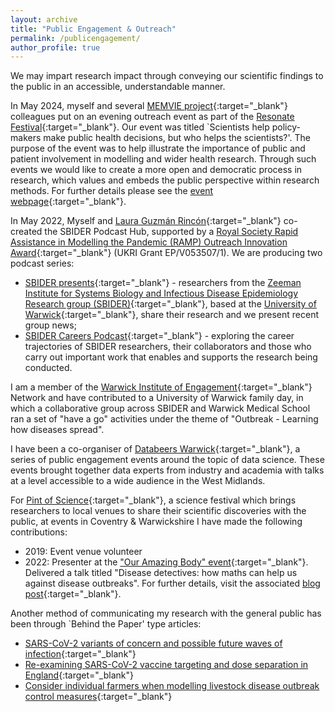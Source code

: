 ```yaml
---
layout: archive
title: "Public Engagement & Outreach"
permalink: /publicengagement/
author_profile: true
---
```


We may impart research impact through conveying our scientific findings to the public in an accessible, understandable manner.

In May 2024, myself and several [MEMVIE project](https://warwick.ac.uk/fac/sci/med/research/hscience/memvie_ppie/){:target="_blank"} colleagues put on an evening outreach event as part of the [Resonate Festival](https://www.resonatefestival.co.uk){:target="_blank"}. Our event was titled `Scientists help policy-makers make public health decisions, but who helps the scientists?'. The purpose of the event was to help illustrate the importance of public and patient involvement in modelling and wider health research. Through such events we would like to create a more open and democratic process in research, which values and embeds the public perspective within research methods. For further details please see the [event webpage](https://www.resonatefestival.co.uk/events/ppi-and-policy){:target="_blank"}.

In May 2022, Myself and [Laura Guzmán Rincón](https://www.google.com/url?sa=t&rct=j&q=&esrc=s&source=web&cd=&ved=2ahUKEwiUl4elt4f4AhXPfMAKHVs_DG0QFnoECAgQAQ&url=https%3A%2F%2Fuk.linkedin.com%2Fin%2Flaura-guzman-rincon&usg=AOvVaw0ZPcY2JhxEcIGB7n98Sq2X){:target="_blank"} co-created the SBIDER Podcast Hub, supported by a [Royal Society Rapid Assistance in Modelling the Pandemic (RAMP) Outreach Innovation Award](https://gateway.newton.ac.uk/news/2022-05-16/14342){:target="_blank"} (UKRI Grant EP/V053507/1). We are producing two podcast series:

* [SBIDER presents](https://sbiderpresents.podbean.com){:target="_blank"} - researchers from the [Zeeman Institute for Systems Biology and Infectious Disease Epidemiology Research group (SBIDER)](https://warwick.ac.uk/fac/cross_fac/zeeman_institute){:target="_blank"}, based at the [University of Warwick](https://warwick.ac.uk){:target="_blank"}, share their research and we present recent group news;
* [SBIDER Careers Podcast](https://sbidercareerspodcast.podbean.com){:target="_blank"} - exploring the career trajectories of SBIDER researchers, their collaborators and those who carry out important work that enables and supports the research being conducted.

I am a member of the [Warwick Institute of Engagement](https://warwick.ac.uk/wie/aboutwie/){:target="_blank"} Network and have contributed to a University of Warwick family day, in which a collaborative group across SBIDER and Warwick Medical School ran a set of "have a go" activities under the theme of "Outbreak - Learning how diseases spread".

I have been a co-organiser of [Databeers Warwick](https://databeerswrik.tumblr.com){:target="_blank"}, a series of public engagement events around the topic of data science. These events brought together data experts from industry and academia with talks at a level accessible to a wide audience in the West Midlands.

For [Pint of Science](https://pintofscience.co.uk){:target="_blank"}, a science festival which brings researchers to local venues to share their scientific discoveries with the public, at events in Coventry & Warwickshire I have made the following contributions:

* 2019: Event venue volunteer
* 2022: Presenter at the ["Our Amazing Body" event](https://pintofscience.co.uk/event/our-amazing-body){:target="_blank"}. Delivered a talk titled "Disease detectives: how maths can help us against disease outbreaks". For further details, visit the associated [blog post](https://edmhill.github.io/posts/PoS2022/){:target="_blank"}.

Another method of communicating my research with the general public has been through `Behind the Paper' type articles:

* [SARS-CoV-2 variants of concern and possible future waves of infection](https://healthcommunity.nature.com/posts/sars-cov-2-variants-of-concern-and-possible-future-waves-of-infection-9d42ca1e-6f46-42c0-9aa5-606e732a2cfb){:target="_blank"}
* [Re-examining SARS-CoV-2 vaccine targeting and dose separation in England](https://healthcommunity.nature.com/posts/re-examining-sars-cov-2-vaccine-targeting-and-dose-separation-in-england){:target="_blank"}
* [Consider individual farmers when modelling livestock disease outbreak control measures](https://link.growkudos.com/1n8yivl61vk){:target="_blank"}